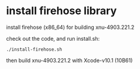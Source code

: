 # install firehose library
install firehose (x86_64) for building xnu-4903.221.2

check out the code, and run install.sh:

```
./install-firehose.sh
```

then build xnu-4903.221.2 with Xcode-v10.1 (10B61)

